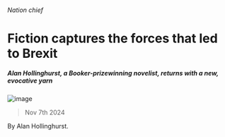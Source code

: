 ###### Nation chief
# Fiction captures the forces that led to Brexit 
##### Alan Hollinghurst, a Booker-prizewinning novelist, returns with a new, evocative yarn 
![image](images/20241109_CUP503.jpg) 
> Nov 7th 2024 
By Alan Hollinghurst. 
